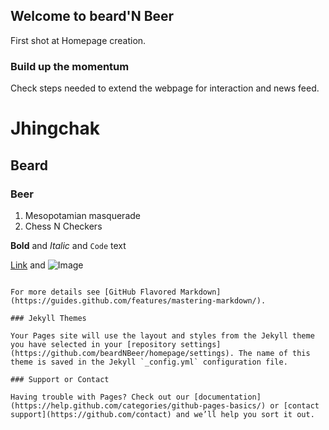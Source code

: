 ## Welcome to beard'N Beer

First shot at Homepage creation.


### Build up the momentum
Check steps needed to extend the webpage for interaction and news feed.

# Jhingchak
## Beard
### Beer

1. Mesopotamian masquerade
2. Chess N Checkers

**Bold** and _Italic_ and `Code` text

[Link](https://www.lsm.uni-wuppertal.de/de/alumni/dr-ing-chethan-mohan-kumar.html) and ![Image](src)
```

For more details see [GitHub Flavored Markdown](https://guides.github.com/features/mastering-markdown/).

### Jekyll Themes

Your Pages site will use the layout and styles from the Jekyll theme you have selected in your [repository settings](https://github.com/beardNBeer/homepage/settings). The name of this theme is saved in the Jekyll `_config.yml` configuration file.

### Support or Contact

Having trouble with Pages? Check out our [documentation](https://help.github.com/categories/github-pages-basics/) or [contact support](https://github.com/contact) and we’ll help you sort it out.
